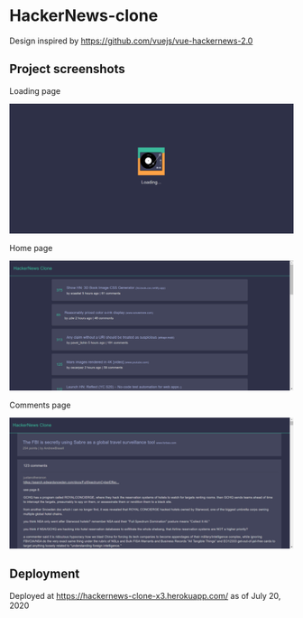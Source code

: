 # HackerNews-clone

Design inspired by https://github.com/vuejs/vue-hackernews-2.0

## Project screenshots
Loading page

![](images/loading.PNG)

Home page

![](images/homepage.PNG)

Comments page

![](images/commentpage.PNG)


## Deployment
Deployed at https://hackernews-clone-x3.herokuapp.com/ as of July 20, 2020

